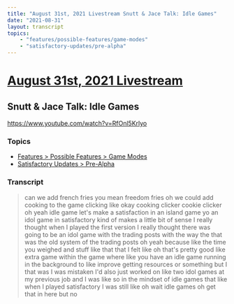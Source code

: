 ```yaml
---
title: "August 31st, 2021 Livestream Snutt & Jace Talk: Idle Games"
date: "2021-08-31"
layout: transcript
topics:
    - "features/possible-features/game-modes"
    - "satisfactory-updates/pre-alpha"
---
```

# [August 31st, 2021 Livestream](../2021-08-31.md)
## Snutt & Jace Talk: Idle Games
https://www.youtube.com/watch?v=RfOnl5Krlyo

### Topics
* [Features > Possible Features > Game Modes](../topics/features/possible-features/game-modes.md)
* [Satisfactory Updates > Pre-Alpha](../topics/satisfactory-updates/pre-alpha.md)

### Transcript

> can we add french fries you mean freedom fries oh we could add cooking to the game clicking like okay cooking clicker cookie clicker oh yeah idle game let's make a satisfaction in an island game yo an idol game in satisfactory kind of makes a little bit of sense I really thought when I played the first version I really thought there was going to be an idol game with the trading posts with the way the that was the old system of the trading posts oh yeah because like the time you weighed and stuff like that that I felt like oh that's pretty good like extra game within the game where like you have an idle game running in the background to like improve getting resources or something but I that was I was mistaken I'd also just worked on like two idol games at my previous job and I was like so in the mindset of idle games that like when I played satisfactory I was still like oh wait idle games oh get that in here but no
